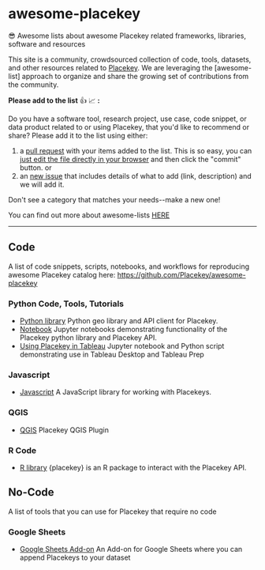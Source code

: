 # awesome-placekey
😎 Awesome lists about awesome Placekey related frameworks, libraries, software and resources

This site is a community, crowdsourced collection of code, tools, datasets, and other resources related to [Placekey](https://www.placekey.io/). We are leveraging the [awesome-list] approach to organize and share the growing set of contributions from the community.


**Please add to the list** :thumbsup: :chart_with_upwards_trend: **:**

Do you have a software tool, research project, use case, code snippet, or data product related to or using Placekey, that you'd like to recommend or share? Please add it to the list using either:

1) a [pull request](https://help.github.com/en/github/collaborating-with-issues-and-pull-requests/creating-a-pull-request) with your items added to the list. This is so easy, you can [just edit the file directly in your browser](https://github.com/Placekey/awesome-placekey/edit/main/README.md) and then click the "commit" button. 
or 
2) an [new issue](https://github.com/Placekey/awesome-placekey/issues/new/choose) that includes details of what to add (link, description) and we will add it. 

Don't see a category that matches your needs--make a new one! 

You can find out more about awesome-lists [HERE](https://github.com/sindresorhus/awesome/blob/main/contributing.md)

----------
## Code
A list of code snippets, scripts, notebooks, and workflows for reproducing awesome Placekey catalog here: https://github.com/Placekey/awesome-placekey

### Python Code, Tools, Tutorials 

* [Python library](https://github.com/Placekey/placekey-py) Python geo library and API client for Placekey.
* [Notebook](https://github.com/Placekey/placekey-notebooks) Jupyter notebooks demonstrating functionality of the Placekey python library and Placekey API.
* [Using Placekey in Tableau](https://github.com/sarahbat/Tableau/tree/master/placekey) Jupyter notebook and Python script demonstrating use in Tableau Desktop and Tableau Prep

### Javascript

* [Javascript](https://github.com/Placekey/placekey-js) A JavaScript library for working with Placekeys.

### QGIS

* [QGIS](https://github.com/riccardoklinger/placekey) Placekey QGIS Plugin

### R Code
* [R library](https://github.com/JosiahParry/placekey) {placekey} is an R package to interact with the Placekey API.

## No-Code
A list of tools that you can use for Placekey that require no code

### Google Sheets

* [Google Sheets Add-on](https://gsuite.google.com/marketplace/app/placekey/611255445050) An Add-on for Google Sheets where you can append Placekeys to your dataset
